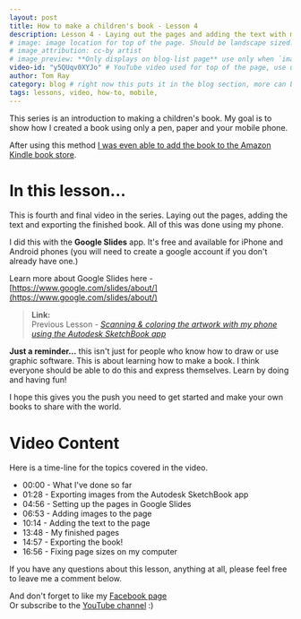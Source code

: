 ```yaml
---
layout: post
title: How to make a children's book - Lesson 4
description: Lesson 4 - Laying out the pages and adding the text with my phone.
# image: image location for top of the page. Should be landscape sized. ex: http://placehold.it/506x285/E8117F/ffffff?text=image
# image_attribution: cc-by artist
# image_preview: **Only displays on blog-list page** use only when `image` and `video-id` images won't work. example: other video source besides YouTube is used.
video-id: "y5QUqv0XYJo" # YouTube video used for top of the page, use url ID only. This embeds responsive video and video thumbnail for preview.
author: Tom Ray
category: blog # right now this puts it in the blog section, more can be created.
tags: lessons, video, how-to, mobile,
---
```

This series is an introduction to making a children's book. My goal is to show how I created a book using only a pen, paper and your mobile phone.

After using this method  <a href="http://amzn.to/2nqdQPT" target="_blank">I was even able to add the book to the Amazon Kindle book store</a>.

# In this lesson...

This is fourth and final video in the series. Laying out the pages, adding the text and exporting the finished book. All of this was done using my phone.

I did this with the **Google Slides** app. It's free and available for iPhone and Android phones (you will need to create a google account if you don't already have one.)

Learn more about Google Slides here - [https://www.google.com/slides/about/](https://www.google.com/slides/about/)

> **Link:** <br>
Previous Lesson - [_Scanning & coloring the artwork with my phone using the Autodesk SketchBook app_](/blog/2017/04/02/how-to-make-a-childrens-book-lesson-3/)

**Just a reminder...** this isn't just for people who know how to draw or use graphic software. This is about learning how to make a book. I think everyone should be able to do this and express themselves. Learn by doing and having fun!

I hope this gives you the push you need to get started and make your own books to share with the world.

# Video Content

Here is a time-line for the topics covered in the video.

* 00:00 - What I've done so far
* 01:28 - Exporting images from the Autodesk SketchBook app
* 04:56 - Setting up the pages in Google Slides
* 06:53 - Adding images to the page
* 10:14 - Adding the text to the page
* 13:48 - My finished pages
* 14:57 - Exporting the book!
* 16:56 - Fixing page sizes on my computer

If you have any questions about this lesson, anything at all, please feel free to leave me a comment below.

And don't forget to like my <a href="https://www.facebook.com/drawingstobook/" target="_blank">Facebook page</a> <br>
Or subscribe to the <a href="https://goo.gl/Z90dgh" target="_blank">YouTube channel</a> :)
